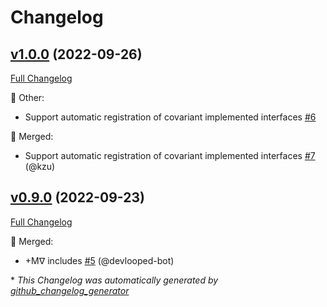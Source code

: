 # Changelog

## [v1.0.0](https://github.com/devlooped/DependencyInjection.Attributed/tree/v1.0.0) (2022-09-26)

[Full Changelog](https://github.com/devlooped/DependencyInjection.Attributed/compare/v0.9.0...v1.0.0)

:hammer: Other:

- Support automatic registration of covariant implemented interfaces [\#6](https://github.com/devlooped/DependencyInjection.Attributed/issues/6)

:twisted_rightwards_arrows: Merged:

- Support automatic registration of covariant implemented interfaces [\#7](https://github.com/devlooped/DependencyInjection.Attributed/pull/7) (@kzu)

## [v0.9.0](https://github.com/devlooped/DependencyInjection.Attributed/tree/v0.9.0) (2022-09-23)

[Full Changelog](https://github.com/devlooped/DependencyInjection.Attributed/compare/e33ea020586537ad367d7e28fa6503c2f034bf27...v0.9.0)

:twisted_rightwards_arrows: Merged:

- +Mᐁ includes [\#5](https://github.com/devlooped/DependencyInjection.Attributed/pull/5) (@devlooped-bot)



\* *This Changelog was automatically generated by [github_changelog_generator](https://github.com/github-changelog-generator/github-changelog-generator)*
